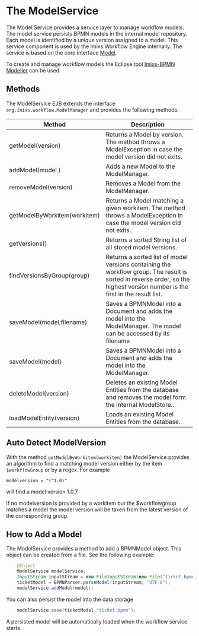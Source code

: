 # The ModelService
The Model Service provides a service layer to manage workflow models. The model service persists BPMN models in the internal model repository. Each model is identified by a unique version assigned to a model.  This service component is used by the Imixs Workflow Engine internally. The service is based on the core interface [Model](../core/model.html).

To create and manage workflow models the Eclipse tool  [Imixs-BPMN Modeller](../modelling/index.html) can be used.
 
## Methods 
The ModelService EJB extends the interface `org.imixs.workflow.ModelManager` and provides the following methods:


|Method              		 | Description 				 |
|----------------------------|---------------------------|
|getModel(version)           | Returns a Model by version. The method throws a ModelException in case  the model version did not exits.|
|addModel(model  )           | Adds a new Model to the ModelManager.|
|removeModel(version)        | Removes a Model from the ModelManager.|
|getModelByWorkitem(workitem)| Returns a Model matching a given workitem. The method throws a ModelException in case the model version did not exits..|
|getVersions()        |Returns a sorted String list of all stored model versions.|
|findVersionsByGroup(group)        | Returns a sorted list of model versions containing the workflow group. The result is sorted in reverse order, so the highest version number is the first in the result list.|
|saveModel(model,filename)   | Saves a BPMNModel into a Document and adds the model into the ModelManager. The model can be accessed by its filename|
|saveModel(model)        | Saves a BPMNModel into a Document and adds the model into the ModelManager.|
|deleteModel(version)        | Deletes an existing Model Entities from the database and removes the model form the internal ModelStore..|
|loadModelEntity(version)        | Loads an existing Model Entities from the database.|


## Auto Detect ModelVersion

With the method `getModelByWorkitem(workitem)` the ModelService provides an algorithm to find a matching model version either by the item `$workflowGroup` or by a regex. For example

	modelversion = "(^1.0)" 
	
will find a model version 1.0.7  

If no modelversion is provided by a workitem but the $workflowgroup matches a model the model version will be taken from the latest version of the corresponding group. 



## How to Add a Model

The ModelService provides a method to add a BPMNModel object. This object can be created from a file. See the following example:

```java
	@Inject
	ModelService modelService;
	InputStream inputStream = new FileInputStream(new File("ticket.bpmn"));
	ticketModel = BPMNParser.parseModel(inputStream, "UTF-8");
	modelService.addModel(model);
```

You can also persist the model into the data storage

```java
	modelService.save(ticketModel,"ticket.bpmn");
```

A persisted model will be automatically loaded when the workflow service starts. 	
